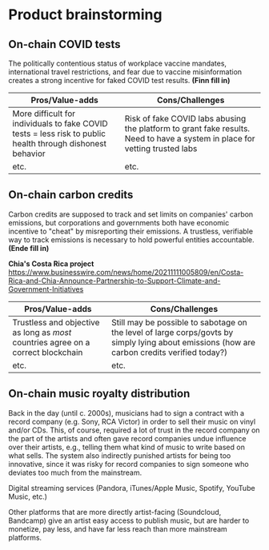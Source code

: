 # Product brainstorming

## On-chain COVID tests
 
The politically contentious status of workplace vaccine mandates, international travel restrictions, and fear due to vaccine misinformation creates a strong incentive for faked COVID test results. **(Finn fill in)**

Pros/Value-adds |  Cons/Challenges | 
--- | --- 
More difficult for individuals to fake COVID tests = less risk to public health through dishonest behavior | Risk of fake COVID labs abusing the platform to grant fake results. Need to have a system in place for vetting trusted labs 
etc. | etc.
 
## On-chain carbon credits

Carbon credits are supposed to track and set limits on companies' carbon emissions, but corporations and governments both have economic incentive to "cheat" by misreporting their emissions. A trustless, verifiable way to track emissions is necessary to hold powerful entities accountable. **(Ende fill in)**

**Chia's Costa Rica project** https://www.businesswire.com/news/home/20211111005809/en/Costa-Rica-and-Chia-Announce-Partnership-to-Support-Climate-and-Government-Initiatives

Pros/Value-adds |  Cons/Challenges | 
--- | --- 
Trustless and objective as long as _most_ countries agree on a correct blockchain | Still may be possible to sabotage on the level of large corps/govts by simply lying about emissions (how are carbon credits verified today?)
etc. | etc.

## On-chain music royalty distribution

Back in the day (until c. 2000s), musicians had to sign a contract with a record company (e.g. Sony, RCA Victor) in order to sell their music on vinyl and/or CDs. This, of course, required a lot of trust in the record company on the part of the artists and often gave record companies undue influence over their artists, e.g., telling them what kind of music to write based on what sells.  The system also indirectly punished artists for being too innovative, since it was risky for record companies to sign someone who deviates too much from the mainstream.

Digital streaming services (Pandora, iTunes/Apple Music, Spotify, YouTube Music, etc.) 

Other platforms that are more directly artist-facing (Soundcloud, Bandcamp) give an artist easy access to publish music, but are harder to monetize, pay less, and have far less reach than more mainstream platforms.

 

